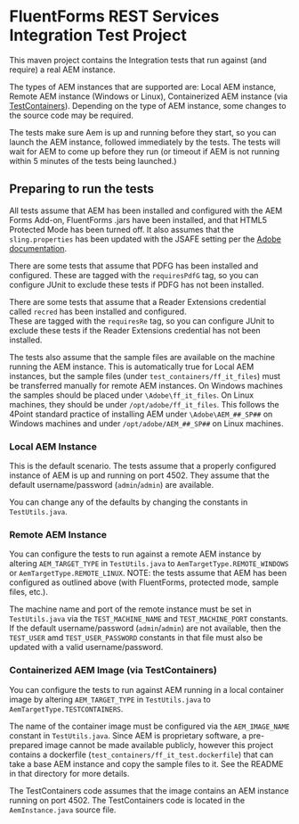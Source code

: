 # FluentForms REST Services Integration Test Project

This maven project contains the Integration tests that run against (and require) a real AEM instance.

The types of AEM instances that are supported are: Local AEM instance, Remote AEM instance (Windows or Linux), Containerized AEM instance (via [TestContainers](https://testcontainers.com/)).  Depending on the type of AEM instance, some changes to the source code may be required.

The tests make sure Aem is up and running before they start, so you can launch the AEM instance, followed immediately by the tests.  The tests will wait for AEM to come up before they run (or timeout if AEM is not running within 5 minutes of the tests being launched.)

## Preparing to run the tests

All tests assume that AEM has been installed and configured with the AEM Forms Add-on, FluentForms .jars have been installed, and that HTML5 Protected Mode has been turned off.  It also assumes that the `sling.properties` has been updated with the JSAFE setting per the [Adobe documentation](https://experienceleague.adobe.com/en/docs/experience-manager-65-lts/content/forms/install-aem-forms/osgi-installation/install-configure-document-services#configure-boot-delegation-for-rsa-bouncycastle-libraries).

There are some tests that assume that PDFG has been installed and configured.  These are tagged with the `requiresPdfG` tag, so you 
can configure JUnit to exclude these tests if PDFG has not been installed.

There are some tests that assume that a Reader Extensions credential called `recred` has been installed and configured.  
These are tagged with the `requiresRe` tag, so you can configure JUnit to exclude these tests if the Reader Extensions credential has not been installed.

The tests also assume that the sample files are available on the machine running the AEM instance.  This is automatically true for Local AEM instances, but the sample files (under `test_containers/ff_it_files`) must be transferred manually for remote AEM instances.  On Windows machines the samples should be placed under `\Adobe\ff_it_files`.  On Linux machines, they should be under `/opt/adobe/ff_it_files`.  This follows the 4Point standard practice of installing AEM under `\Adobe\AEM_##_SP##` on Windows machines and under `/opt/adobe/AEM_##_SP##` on Linux machines.

### Local AEM Instance
This is the default scenario.   The tests assume that a properly configured instance of AEM is up and running on port 4502.
They assume that the default username/password (`admin`/`admin`) are available.

You can change any of the defaults by changing the constants in `TestUtils.java`. 

### Remote AEM Instance
You can configure the tests to run against a remote AEM instance by altering `AEM_TARGET_TYPE` in `TestUtils.java` to `AemTargetType.REMOTE_WINDOWS` or `AemTargetType.REMOTE_LINUX`.  NOTE: the tests assume that AEM has been configured as outlined above (with FluentForms, protected mode, sample files, etc.).

The machine name and port of the remote instance must be set in `TestUtils.java` via the `TEST_MACHINE_NAME` and `TEST_MACHINE_PORT` constants.  If the default username/password (`admin`/`admin`) are not available, then the `TEST_USER` amd `TEST_USER_PASSWORD` constants in that file must also be updated with a valid username/password.

### Containerized AEM Image (via TestContainers)
You can configure the tests to run against AEM running in a local container image by altering `AEM_TARGET_TYPE` in `TestUtils.java` to `AemTargetType.TESTCONTAINERS`. 
 
 The name of the container image must be configured via the `AEM_IMAGE_NAME` constant in `TestUtils.java`.  Since AEM is 
 proprietary software, a pre-prepared image cannot be made available publicly, however this project contains a dockerfile (`test_containers/ff_it_test.dockerfile`) that can take a base AEM instance and copy the sample files to it.
 See the README in that directory for more details. 
    
The TestContainers code assumes that the image contains an AEM instance running on port 4502.  The TestContainers code is located in the `AemInstance.java` source file. 